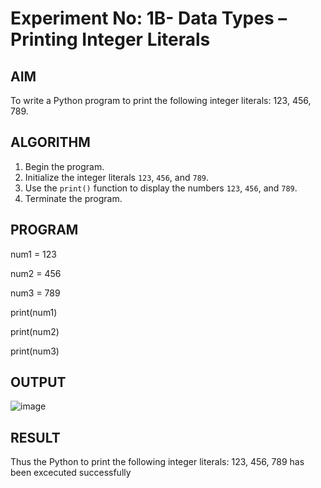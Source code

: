 # Experiment No: 1B- Data Types – Printing Integer Literals

## AIM  
To write a Python program to print the following integer literals: 123, 456, 789.

## ALGORITHM  
1. Begin the program.  
2. Initialize the integer literals `123`, `456`, and `789`.  
3. Use the `print()` function to display the numbers `123`, `456`, and `789`.  
4. Terminate the program.

 ## PROGRAM

num1 = 123

num2 = 456

num3 = 789

print(num1)

print(num2)

print(num3)

## OUTPUT
![image](https://github.com/user-attachments/assets/ab8bdf40-c22b-4209-ad9f-82822d149e24)

## RESULT
 Thus the Python to print the following integer literals: 123, 456, 789 has been excecuted successfully
